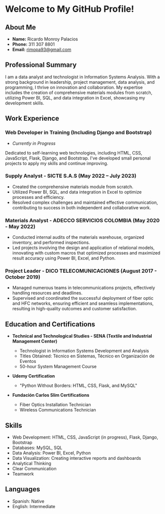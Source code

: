 # Welcome to My GitHub Profile!

## About Me

- **Name:** Ricardo Monroy Palacios
- **Phone:** 311 307 8801
- **Email:** rimopa93@gmail.com

## Professional Summary

I am a data analyst and technologist in Information Systems Analysis. With a strong background in leadership, project management, data analysis, and programming, I thrive on innovation and collaboration. My expertise includes the creation of comprehensive materials modules from scratch, utilizing Power BI, SQL, and data integration in Excel, showcasing my development skills.

## Work Experience

### Web Developer in Training (Including Django and Bootstrap)
- *Currently in Progress*

Dedicated to self-learning web technologies, including HTML, CSS, JavaScript, Flask, Django, and Bootstrap. I've developed small personal projects to apply my skills and continue improving.

### Supply Analyst - SICTE S.A.S (May 2022 – July 2023)
- Created the comprehensive materials module from scratch.
- Utilized Power BI, SQL, and data integration in Excel to optimize processes and efficiency.
- Resolved complex challenges and maintained effective communication, contributing to success in both independent and collaborative work.

### Materials Analyst - ADECCO SERVICIOS COLOMBIA (May 2020 - May 2022)
- Conducted internal audits of the materials warehouse, organized inventory, and performed inspections.
- Led projects involving the design and application of relational models, innovating with custom macros that optimized processes and maximized result accuracy using Power BI, Excel, and Python.

### Project Leader - DICO TELECOMUNICACIONES (August 2017 - October 2019)
- Managed numerous teams in telecommunications projects, effectively handling resources and deadlines.
- Supervised and coordinated the successful deployment of fiber optic and HFC networks, ensuring efficient and seamless implementations, resulting in high-quality outcomes and customer satisfaction.

## Education and Certifications

- **Technical and Technological Studies - SENA (Textile and Industrial Management Center)**
  - Technologist in Information Systems Development and Analysis
  - Titles Obtained: Técnico en Sistemas, Técnico en Organización de Eventos
  - 50-hour System Management Course

- **Udemy Certification**
  - "Python Without Borders: HTML, CSS, Flask, and MySQL"

- **Fundación Carlos Slim Certifications**
  - Fiber Optics Installation Technician
  - Wireless Communications Technician

## Skills

- Web Development: HTML, CSS, JavaScript (in progress), Flask, Django, Bootstrap
- Databases: MySQL, SQL
- Data Analysis: Power BI, Excel, Python
- Data Visualization: Creating interactive reports and dashboards
- Analytical Thinking
- Clear Communication
- Teamwork

## Languages

- Spanish: Native
- English: Intermediate

